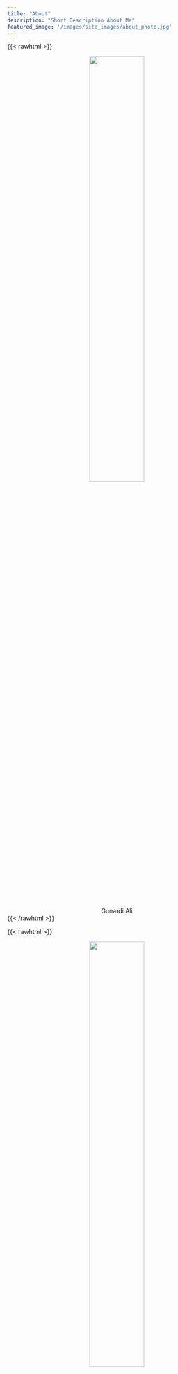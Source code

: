 ```yaml
---
title: "About"
description: "Short Description About Me"
featured_image: '/images/site_images/about_photo.jpg'
---
```


{{< rawhtml >}} 
    <div style="align: left; text-align:center;">
        <img src="/images/site_images/my_photo.jpg" height="50%" width="50%" />
        <div class="caption">Gunardi Ali</div>
    </div>
{{< /rawhtml >}}

{{< rawhtml >}} 
    <div style="align: left; text-align:center;">
        <img src="/images/siteimages/myphoto.jpg" height="50%" width="50%" />
        <div class="caption">Gunardi Ali</div>
    </div>
{{< /rawhtml >}}

I am Gunar, born in Jakarta, Indonesia and living in Munich, Germany. I have been working in automobile industry as [PLM](https://en.wikipedia.org/wiki/Product_lifecycle)-Engineer specializing in mechanical construction using systems like [Windchill](https://www.ptc.com/en/products/windchill) and [CATIA](https://www.3ds.com/products-services/catia/). 

During Covid lockdown, I have found a new passion: solving problems using Python programming language. Since then I embarked on a journey to be a better problem solver. With the time goes on, my interest in Data Analytic and Machine Learning is growing. Up until a certain point, I enrolled in multiple different online courses. But since my decision in August 2022 to learn about these topics in a correct manner (hard way), I decided to go back to university to [study Data Science as part time student](https://www.hs-harz.de/data-science-berufsbegleitend), while working full time. It requires discipline and some times it could get hard and frustrating. But I haven't regretted once about it. If any, I get sometimes disappointed not to be able to learn or understand things faster. But I remind myself, this is a Marathon, instead of a Sprint and I intend to finish it. 

{{< figure src="/images/site_images/about_motivation_photo.jpg" title="" >}}